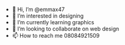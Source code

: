 - 👋 Hi, I’m @emmax47
- 👀 I’m interested in designing 
- 🌱 I’m currently learning graphics 
- 💞️ I’m looking to collaborate on web design 
- 📫 How to reach me 08084921509

<!---
emmax47/emmax47 is a ✨ special ✨ repository because its `README.md` (this file) appears on your GitHub profile.
You can click the Preview link to take a look at your changes.
--->
